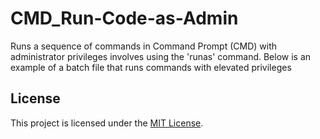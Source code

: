 # CMD_Run-Code-as-Admin
Runs a sequence of commands in Command Prompt (CMD) with administrator privileges involves using the 'runas' command. Below is an example of a batch file that runs commands with elevated privileges

## License
This project is licensed under the [MIT License](LICENSE).
